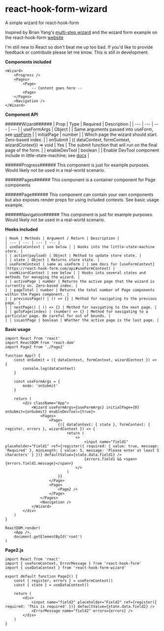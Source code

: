 # react-hook-form-wizard

A simple wizard for react-hook-form

Inspired by Brian Yang's [multi-step wizard](https://github.com/brianyang/react-hooks-multi-step-wizard) and the wizard form example on the react-hook-form [website](https://react-hook-form.com/advanced-usage#WizardFormFunnel)

I'm still new to React so don't beat me up too bad.
If you'd like to provide feedback or contribute please let me know.
This is still in development.

**Components included**

```
<Wizard>
    <Progress />
    <Pages>
        <Page>
            -- Content goes here --
        <Page>
    </Pages>
    <Navigation />
</Wizard>
```

**Component API**

######Wizard######
| Prop | Type | Required | Description |
| --- | --- | --- | --- |
| useFormArgs | Object | | Same arguments passed into useForm, see [useForm](https://react-hook-form.com/api#useForm) |
| initialPage | number | | Which page the wizard should start. Zero-based index. |
| onSubmit | ({ dataContext, formContext, wizardContext}) => void | Yes | The submit function that will run on the final page of the form. |
| enableDevTool | boolean | | Enable DevTool component include in little-state-machine, see [docs](https://github.com/bluebill1049/little-state-machine#-example) |

######Progress######
This component is just for example purposes. Would likely not be used in a real-world scenario.

######Pages######
This component is a container component for Page components

######Page######
This component can contain your own components but also exposes render props for using included contexts. See basic usage example.

######Navigation######
This component is just for example purposes. Would likely not be used in a real-world scenario.

**Hooks included**

```
| Hook | Methods | Argument / Return | Description |
| --- | --- | --- | --- |
| useDataContext | see below | | Hooks into the little-state-machine store. |
| | action(payload) | Object | Method to update store state. |
| | state | Object | Returns store state. |
| useFormContext | same as useForm | | see docs for [useFormContext](https://react-hook-form.com/api#useFormContext) |
| useWizardContext | see below | | Hooks into several states and methods for managing the wizard. |
| | activePage | number | Returns the active page that the wizard is currently on. Zero-based index. |
| | pageTotal | number | Returns the total number of Page components within the Pages component. |
| | previousPage() | () => {} | Method for navigating to the previous page. |
| | nextPage() | () => {} | Method for navigating to the next page. |
| | goToPage(index) | (number) => {} | Method for navigating to a particular page. Be careful for out of bounds. |
| | isLastPage | boolean | Whether the active page is the last page. |
```

**Basic usage**

```
import React from 'react'
import ReactDOM from 'react-dom'
import Page2 from './Page2'

function App() {
    const onSubmit = ({ dataContext, formContext, wizardContext }) => {
        console.log(dataContext)
    }

    const useFormArgs = {
        mode: 'onSubmit'
    }

    return (
        <div className="App">
            <Wizard useFormArgs={useFormArgs} initialPage={0} onSubmit={onSubmit} enableDevTool={true}>
                <Pages>
                    <Page>
                        {({ dataContext: { state }, formContext: { register, errors }, wizardContext }) => {
                            return (
                                <>
                                    <input name="field1" placeholder="Field1" ref={register({ required: { value: true, message: 'Required' }, minLength: { value: 5, message: 'Please enter at least 5 characters' } })} defaultValue={state.data.field1} />
                                    {errors.field1 && <span>{errors.field1.message}</span>}
                                </>
                            )
                        }}
                    </Page>
                    <Page>
                        <Page2 />
                    </Page>
                </Pages>
                <Navigation />
            </Wizard>
        </div>
    )
}

ReactDOM.render(
    <App />,
    document.getElementById('root')
)

```

**Page2.js**

```
import React from 'react'
import { useFormContext, ErrorMessage } from 'react-hook-form'
import { useDataContext } from 'react-hook-form-wizard'

export default function Page2() {
    const { register, errors } = useFormContext()
    const { state } = useDataContext()

    return (
        <div>
            <input name="field2" placeholder="Field2" ref={register({ required: 'This is required' })} defaultValue={state.data.field2} />
            <ErrorMessage name="field2" errors={errors} />
        </div>
    )
}
```
